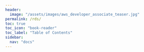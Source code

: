 ```yaml
---
header:
  image: "/assets/images/aws_developer_associate_teaser.jpg"
permalink: /rds/
toc: true
toc_icon: "book-reader"
toc_label: "Table of Contents"
sidebar:
  nav: "docs"
---
```


